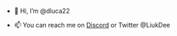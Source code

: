 - 👋 Hi, I’m @dluca22

- 📫 You can reach me on [Discord](https://discordapp.com/users/dliuk#4434) or Twitter @LiukDee
<!---
dluca22/dluca22 is a ✨ special ✨ repository because its `README.md` (this file) appears on your GitHub profile.
You can click the Preview link to take a look at your changes.
--->
